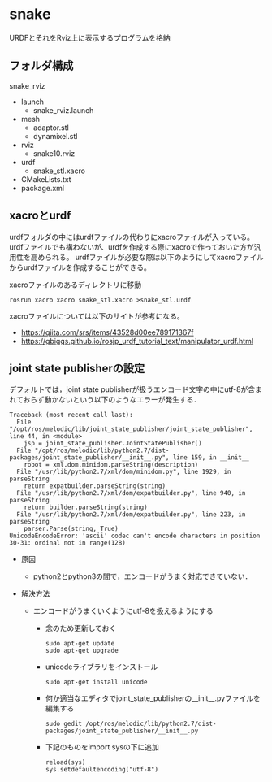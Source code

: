 # snake
URDFとそれをRviz上に表示するプログラムを格納

## フォルダ構成

snake_rviz
- launch
  - snake_rviz.launch
- mesh
  - adaptor.stl
  - dynamixel.stl
- rviz
  - snake10.rviz
- urdf
  - snake_stl.xacro
- CMakeLists.txt
- package.xml

## xacroとurdf
urdfフォルダの中にはurdfファイルの代わりにxacroファイルが入っている。
urdfファイルでも構わないが、urdfを作成する際にxacroで作っておいた方が汎用性を高められる。
urdfファイルが必要な際は以下のようにしてxacroファイルからurdfファイルを作成することができる。

xacroファイルのあるディレクトリに移動
```
rosrun xacro xacro snake_stl.xacro >snake_stl.urdf
```

xacroファイルについては以下のサイトが参考になる。
- https://qiita.com/srs/items/43528d00ee789171367f
- https://gbiggs.github.io/rosjp_urdf_tutorial_text/manipulator_urdf.html


## joint state publisherの設定
デフォルトでは，joint state publisherが扱うエンコード文字の中にutf-8が含まれておらず動かないという以下のようなエラーが発生する．

```
Traceback (most recent call last):
  File "/opt/ros/melodic/lib/joint_state_publisher/joint_state_publisher", line 44, in <module>
    jsp = joint_state_publisher.JointStatePublisher()
  File "/opt/ros/melodic/lib/python2.7/dist-packages/joint_state_publisher/__init__.py", line 159, in __init__
    robot = xml.dom.minidom.parseString(description)
  File "/usr/lib/python2.7/xml/dom/minidom.py", line 1929, in parseString
    return expatbuilder.parseString(string)
  File "/usr/lib/python2.7/xml/dom/expatbuilder.py", line 940, in parseString
    return builder.parseString(string)
  File "/usr/lib/python2.7/xml/dom/expatbuilder.py", line 223, in parseString
    parser.Parse(string, True)
UnicodeEncodeError: 'ascii' codec can't encode characters in position 30-31: ordinal not in range(128)
```

- 原因
  - python2とpython3の間で，エンコードがうまく対応できていない．

- 解決方法
  - エンコードがうまくいくようにutf-8を扱えるようにする

    - 念のため更新しておく
      ```
      sudo apt-get update
      sudo apt-get upgrade
      ```
    - unicodeライブラリをインストール
      ```
      sudo apt-get install unicode
      ```
    - 何か適当なエディタでjoint_state_publisherの__init__.pyファイルを編集する
      ```
      sudo gedit /opt/ros/melodic/lib/python2.7/dist-packages/joint_state_publisher/__init__.py
      ```
    - 下記のものをimport sysの下に追加
      ```
      reload(sys) 
      sys.setdefaultencoding("utf-8")
      ```